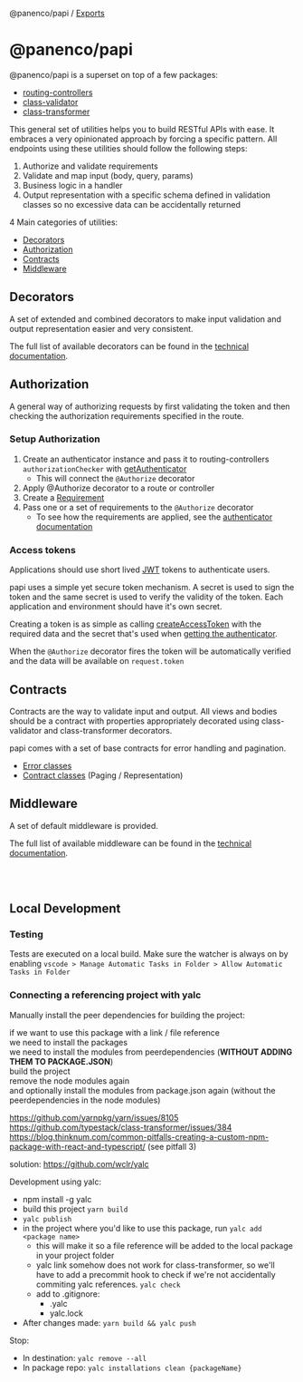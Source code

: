 @panenco/papi / [Exports](modules.md)

# @panenco/papi

@panenco/papi is a superset on top of a few packages:

- [routing-controllers](https://www.npmjs.com/package/routing-controllers)
- [class-validator](https://www.npmjs.com/package/class-validator)
- [class-transformer](https://www.npmjs.com/package/class-transformer)

This general set of utilities helps you to build RESTful APIs with ease.
It embraces a very opinionated approach by forcing a specific pattern. All endpoints using these utilities should follow the following steps:

1. Authorize and validate requirements
2. Validate and map input (body, query, params)
3. Business logic in a handler
4. Output representation with a specific schema defined in validation classes so no excessive data can be accidentally returned

4 Main categories of utilities:

- [Decorators](#decorators)
- [Authorization](#authorization)
- [Contracts](#contracts)
- [Middleware](#middleware)

## Decorators

A set of extended and combined decorators to make input validation and output representation easier and very consistent.

The full list of available decorators can be found in the [technical documentation](/docs/modules.md#decorator-functions).

## Authorization

A general way of authorizing requests by first validating the token and then checking the authorization requirements specified in the route.

### Setup Authorization

1. Create an authenticator instance and pass it to routing-controllers `authorizationChecker` with [getAuthenticator](docs/modules.md#getauthenticator)
   - This will connect the `@Authorize` decorator
2. Apply @Authorize decorator to a route or controller
3. Create a [Requirement](docs/modules.md#irequirement)
4. Pass one or a set of requirements to the `@Authorize` decorator
   - To see how the requirements are applied, see the [authenticator documentation](docs/modules.md#getauthenticator)

### Access tokens

Applications should use short lived [JWT](https://jwt.io/) tokens to authenticate users.

papi uses a simple yet secure token mechanism. A secret is used to sign the token and the same secret is used to verify the validity of the token. Each application and environment should have it's own secret.

Creating a token is as simple as calling [createAccessToken](modules.md#createaccesstoken) with the required data and the secret that's used when [getting the authenticator](docs/modules.md#getauthenticator).

When the `@Authorize` decorator fires the token will be automatically verified and the data will be available on `request.token`

## Contracts

Contracts are the way to validate input and output. All views and bodies should be a contract with properties appropriately decorated using class-validator and class-transformer decorators.

papi comes with a set of base contracts for error handling and pagination.

- [Error classes](docs/modules.md#error-classes)
- [Contract classes](docs/modules.md#contract-classes) (Paging / Representation)

## Middleware

A set of default middleware is provided.

The full list of available middleware can be found in the [technical documentation](/docs/modules.md#middleware-functions).

<br>
<br>

## Local Development

### Testing

Tests are executed on a local build. Make sure the watcher is always on by enabling `vscode > Manage Automatic Tasks in Folder > Allow Automatic Tasks in Folder`

### Connecting a referencing project with yalc

Manually install the peer dependencies for building the project:

if we want to use this package with a link / file reference  
we need to install the packages  
we need to install the modules from peerdependencies (**WITHOUT ADDING THEM TO PACKAGE.JSON**)  
build the project  
remove the node modules again  
and optionally install the modules from package.json again (without the peerdependencies in the node modules)

<https://github.com/yarnpkg/yarn/issues/8105>
<https://github.com/typestack/class-transformer/issues/384>
<https://blog.thinknum.com/common-pitfalls-creating-a-custom-npm-package-with-react-and-typescript/> (see pitfall 3)

solution: <https://github.com/wclr/yalc>

Development using yalc:

- npm install -g yalc
- build this project `yarn build`
- `yalc publish`
- in the project where you'd like to use this package, run `yalc add <package name>`
  - this will make it so a file reference will be added to the local package in your project folder
  - yalc link somehow does not work for class-transformer, so we'll have to add a precommit hook to check if we're not accidentally commiting yalc references. `yalc check`
  - add to .gitignore:
    - .yalc
    - yalc.lock
- After changes made: `yarn build && yalc push`

Stop:

- In destination: `yalc remove --all`
- In package repo: `yalc installations clean {packageName}`
